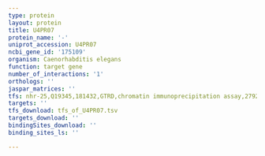 ```yaml
---
type: protein
layout: protein
title: U4PR07
protein_name: '-'
uniprot_accession: U4PR07
ncbi_gene_id: '175109'
organism: Caenorhabditis elegans
function: target gene
number_of_interactions: '1'
orthologs: ''
jaspar_matrices: ''
tfs: nhr-25,Q19345,181432,GTRD,chromatin immunoprecipitation assay,27924024%5Buid%5D,No
targets: ''
tfs_download: tfs_of_U4PR07.tsv
targets_download: ''
bindingSites_download: ''
binding_sites_ls: ''

---
```

